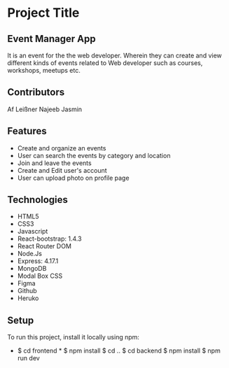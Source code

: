 # Project Title  
## Event Manager App 
  It is an event for the the web developer. Wherein they can create and view different kinds of events related to Web developer such as courses, workshops,         meetups   etc.
  
## Contributors
Af Leißner
Najeeb
Jasmin

## Features
* Create and organize an events 
* User can search the events by category and location
* Join and leave the events
* Create and Edit user's account 
* User can upload photo on profile page

## Technologies
* HTML5
* CSS3
* Javascript
* React-bootstrap: 1.4.3
* React Router DOM
* Node.Js
* Express: 4.17.1
* MongoDB
* Modal Box CSS
* Figma
* Github
* Heruko

## Setup 
To run this project, install it locally using npm:
* $ cd frontend * 
$ npm install
$ cd ..
$ cd backend
$ npm install
$ npm run dev








  
  
  
  
 
